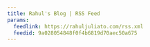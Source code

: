 ```yaml
---
title: Rahul's Blog | RSS Feed
params:
  feedlink: https://rahuljuliato.com/rss.xml
  feedid: 9a028054848f0f4b6819d70aec50a675
---
```

